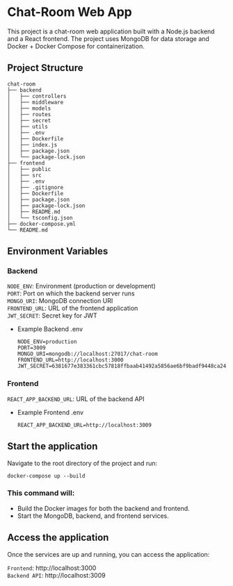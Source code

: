 # Chat-Room Web App

This project is a chat-room web application built with a Node.js backend and a React frontend. The project uses MongoDB for data storage and Docker + Docker Compose for containerization.

## Project Structure

```plaintext
chat-room
├── backend
│   ├── controllers
│   ├── middleware
│   ├── models
│   ├── routes
│   ├── secret
│   ├── utils
│   ├── .env
│   ├── Dockerfile
│   ├── index.js
│   ├── package.json
│   └── package-lock.json
├── frontend
│   ├── public
│   ├── src
│   ├── .env
│   ├── .gitignore
│   ├── Dockerfile
│   ├── package.json
│   ├── package-lock.json
│   ├── README.md
│   └── tsconfig.json
├── docker-compose.yml
└── README.md
```

## Environment Variables
### Backend


`NODE_ENV`: Environment (production or development)  
`PORT`: Port on which the backend server runs  
`MONGO_URI`: MongoDB connection URI  
`FRONTEND_URL`: URL of the frontend application  
`JWT_SECRET`: Secret key for JWT

-  Example Backend .env

    ```
    NODE_ENV=production
    PORT=3009
    MONGO_URI=mongodb://localhost:27017/chat-room
    FRONTEND_URL=http://localhost:3000
    JWT_SECRET=6381677e383361cbc57818ffbaab41492a5856ae6bf9badf9448ca24ae2281b7a4589a35c347f8b04b23d86cf77cc6b8f26fe1783cfa2095a462f3efb322405b
    ```
### Frontend

`REACT_APP_BACKEND_URL`: URL of the backend API

-  Example Frontend .env

    ```
    REACT_APP_BACKEND_URL=http://localhost:3009
    ```

## Start the application
Navigate to the root directory of the project and run:
```
docker-compose up --build
```
### This command will:
- Build the Docker images for both the backend and frontend.
- Start the MongoDB, backend, and frontend services.

## Access the application
Once the services are up and running, you can access the application:

`Frontend`: http://localhost:3000  
`Backend API`: http://localhost:3009
